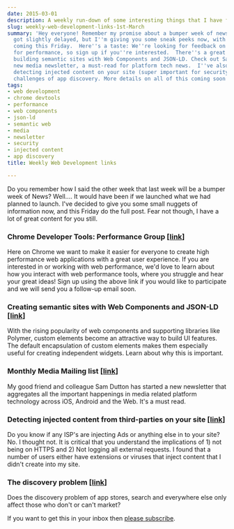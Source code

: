 ```yaml
---
date: 2015-03-01
description: A weekly run-down of some interesting things that I have found
slug: weekly-web-development-links-1st-March
summary: 'Hey everyone! Remember my promise about a bumper week of news?  Well, things
  got slightly delayed, but I''m giving you some sneak peeks now, with the full post
  coming this Friday.  Here''s a taste: We''re looking for feedback on Chrome DevTools
  for performance, so sign up if you''re interested.  There''s a great article on
  building semantic sites with Web Components and JSON-LD. Check out Sam Dutton''s
  new media newsletter, a must-read for platform tech news.  I''ve also written about
  detecting injected content on your site (super important for security!) and the
  challenges of app discovery. More details on all of this coming soon!'
tags:
- web development
- chrome devtools
- performance
- web components
- json-ld
- semantic web
- media
- newsletter
- security
- injected content
- app discovery
title: Weekly Web Development links

---
```



Do you remember how I said the other week that last week will be a bumper week 
of News? Well.... It would have been if we launched what we had planned to 
launch. I've decided to give you some small nuggets of information now, and this 
Friday do the full post. Fear not though, I have a lot of great content for you 
still.

### Chrome Developer Tools: Performance Group [[link](https://docs.google.com/forms/d/1-akr-wgM9dKzeg3BxiMHT4BoCw0WV-mD61Kj2wVt9z4/viewform?c=0&w=1)]

Here on Chrome we want to make it easier for everyone to create high performance 
web applications with a great user experience. If you are interested in or 
working with web performance, we'd love to learn about how you interact with web 
performance tools, where you struggle and hear your great ideas! Sign up using 
the above link if you would like to participate and we will send you a follow-up 
email soon.

### Creating semantic sites with Web Components and JSON-LD [[link](http://updates.html5rocks.com/2015/03/creating-semantic-sites-with-web-components-and-jsonld)]

With the rising popularity of web components and supporting libraries like 
Polymer, custom elements become an attractive way to build UI features. The 
default encapsulation of custom elements makes them especially useful for 
creating independent widgets. Learn about why this is important.

### Monthly Media Mailing list [[link](http://www.medianews.me/)]

My good friend and colleague Sam Dutton has started a new newsletter that 
aggregates all the important happenings in media related platform technology 
across iOS, Android and the Web. It's a must read.

### Detecting injected content from third-parties on your site [[link](https://paul.kinlan.me/detecting-injected-content/)]

Do you know if any ISP's are injecting Ads or anything else in to your site? No. 
I thought not. It is critical that you understand the implications of 1) not 
being on HTTPS and 2) Not logging all external requests. I found that a number 
of users either have extensions or viruses that inject content that I didn't 
create into my site.

### The discovery problem [[link](https://paul.kinlan.me/the-discovery-problem/)]

Does the discovery problem of app stores, search and everywhere else only affect 
those who don't or can't market?

If you want to get this in your inbox then [please subscribe](http://www.refreshbox.co/newsletterInfo/oWesTmTrG6w).
